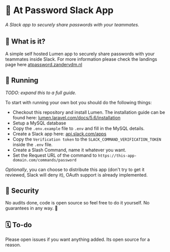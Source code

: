 # 🚀 At Password Slack App
###### A Slack app to securely share passwords with your teammates.



## 🤔 What is it?
A simple self hosted Lumen app to securely share passwords with your teammates inside Slack. For more information please check the landings page here [atpassword.zandervdm.nl](https://atpassword.zandervdm.nl)

## 🏃 Running
*TODO: expand this to a full guide.*

To start with running your own bot you should do the following things:
- Checkout this repository and install Lumen. The installation guide can be found here: [lumen.laravel.com/docs/5.6/installation](https://lumen.laravel.com/docs/5.6/installation)
- Setup a MySQL database
- Copy the `.env.example` file to `.env` and fill in the MySQL details.
- Create a Slack app here: [api.slack.com/apps](https://api.slack.com/apps)
- Copy the `Verification token` to the `SLACK_COMMAND_VERIFICATION_TOKEN` inside the `.env` file.
- Create a Slash Command, name it whatever you want.
- Set the Request URL of the command to `https://this-app-domain.com/commands/password`

*Optionally*, you can choose to distribute this app (don't try to get it reviewed, Slack will deny it), OAuth support is already implemented.

## 🚨 Security

No audits done, code is open source so feel free to do it yourself. No guarantees in any way. 🤫

## 🗓 To-do
Please open issues if you want anything added. Its open source for a reason.

